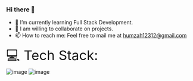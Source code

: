 ### Hi there 👋


- 🔭 I’m currently learning Full Stack Development.
- 🤔 I am willing to collaborate on projects.
- 📫 How to reach me: Feel free to mail me at humzah12312@gmail.com

<span style="font-size: 36px">💻 Tech Stack:</span><br>
![image](https://github.com/mhamza-khalid/mhamza-khalid/assets/125656697/2a9a73af-e9e8-40dd-9847-a70c63c07846)
![image](https://github.com/mhamza-khalid/mhamza-khalid/assets/125656697/bdd6f1bf-4fb4-45e6-90c3-169ba11b0658)

